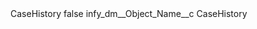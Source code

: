 <?xml version="1.0" encoding="UTF-8"?>
<CustomMetadata xmlns="http://soap.sforce.com/2006/04/metadata" xmlns:xsi="http://www.w3.org/2001/XMLSchema-instance" xmlns:xsd="http://www.w3.org/2001/XMLSchema">
    <label>CaseHistory</label>
    <protected>false</protected>
    <values>
        <field>infy_dm__Object_Name__c</field>
        <value xsi:type="xsd:string">CaseHistory</value>
    </values>
</CustomMetadata>

